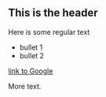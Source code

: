 ## This is the header
Here is some regular text

* bullet 1
* bullet 2

[link to Google](http://www.google.com)

More text.
